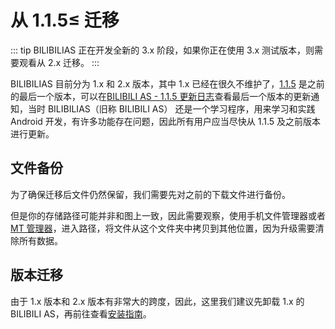 # 从 1.1.5≤ 迁移

::: tip
BILIBILIAS 正在开发全新的 3.x 阶段，如果你正在使用 3.x 测试版本，则需要观看从 2.x 迁移。
:::

BILIBILIAS 目前分为 1.x 和 2.x 版本，其中 1.x 已经在很久不维护了，[1.1.5](https://github.com/1250422131/bilibilias/tree/1.1.5) 是之前的最后一个版本，可以在[BILIBILI AS - 1.1.5 更新日志](https://support.qq.com/products/337496/post/163219847441801749/)查看最后一个版本的更新通知，当时 BILIBILIAS（旧称 BILIBILI AS） 还是一个学习程序，用来学习和实践 Android 开发，有许多功能存在问题，因此所有用户应当尽快从 1.1.5 及之前版本进行更新。

## 文件备份

为了确保迁移后文件仍然保留，我们需要先对之前的下载文件进行备份。

但是你的存储路径可能并非和图上一致，因此需要观察，使用手机文件管理器或者 [MT 管理器](https://mt2.cn/)，进入路径，将文件从这个文件夹中拷贝到其他位置，因为升级需要清除所有数据。

## 版本迁移

由于 1.x 版本和 2.x 版本有非常大的跨度，因此，这里我们建议先卸载 1.x 的 BILIBILI AS，再前往查看[安装指南](./getting-started#安装)。
